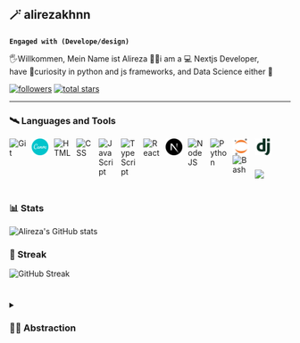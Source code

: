 ## 🪄 alirezakhnn

**`Engaged with (Develope/design)`**

🖐️Willkommen, Mein Name ist Alireza 👨‍💻i am a 💻 Nextjs Developer, <br />have 🧐curiosity in python and js frameworks, and Data Science either 📖

   <p align="left">
      <a href="https://github.com/alirezakhnn?tab=followers">
         <img alt="followers" title="Follow me on Github" src="https://custom-icon-badges.demolab.com/github/followers/alirezakhnn?color=236ad3&labelColor=1155ba&style=for-the-badge&logo=person-add&label=Follow&logoColor=white"/></a>
      <a href="https://github.com/alirezakhnn?tab=repositories&sort=stargazers">
         <img alt="total stars" title="Total stars on GitHub" src="https://custom-icon-badges.demolab.com/github/stars/alirezakhnn?color=A719fE&style=for-the-badge&labelColor=A219ED&logo=star"/></a>
   </p>

---

### 🛰️ Languages and Tools

<img align="left" alt="Git" width="30px" style="padding-right:10px;" src="https://cdn.jsdelivr.net/gh/devicons/devicon/icons/git/git-original.svg" />
<img align="left" alt="Canva" width="30px" style="padding-right:10px;" src="https://github.com/devicons/devicon/blob/master/icons/canva/canva-original.svg" />
<img align="left" alt="HTML" width="30px" style="padding-right:10px;" src="https://cdn.jsdelivr.net/gh/devicons/devicon/icons/html5/html5-plain.svg" />
<img align="left" alt="CSS" width="30px" style="padding-right:10px;" src="https://cdn.jsdelivr.net/gh/devicons/devicon/icons/css3/css3-plain.svg" />
<img align="left" alt="JavaScript" width="30px" style="padding-right:10px;" src="https://cdn.jsdelivr.net/gh/devicons/devicon/icons/javascript/javascript-plain.svg" />
<img align="left" alt="TypeScript" width="30px" style="padding-right:10px;" src="https://cdn.jsdelivr.net/gh/devicons/devicon/icons/typescript/typescript-plain.svg" />
<img align="left" alt="React" width="30px" style="padding-right:10px;" src="https://cdn.jsdelivr.net/gh/devicons/devicon/icons/react/react-original.svg" />
<img align="left" alt="Nextjs" width="30px" style="padding-right:10px;" src="https://github.com/devicons/devicon/blob/master/icons/nextjs/nextjs-original.svg" />
<img align="left" alt="NodeJS" width="30px" style="padding-right:10px;" src="https://cdn.jsdelivr.net/gh/devicons/devicon/icons/nodejs/nodejs-original.svg" />
<img align="left" alt="Python" width="30px" style="padding-right:10px;" src="https://cdn.jsdelivr.net/gh/devicons/devicon/icons/python/python-plain.svg" />
<img align="left" alt="Jupyter" width="30px" style="padding-right:10px;" src="https://github.com/devicons/devicon/blob/master/icons/jupyter/jupyter-original.svg" />
<img align="left" alt="Django" width="30px" style="padding-right:10px;" src="https://github.com/devicons/devicon/blob/master/icons/django/django-plain.svg"/>
<!-- <img align="left" alt="C++" width="30px" style="padding-right:10px;" src="https://cdn.jsdelivr.net/gh/devicons/devicon/icons/cplusplus/cplusplus-line.svg" /> -->
<img align="left" alt="Bash" width="30px" style="padding-right:10px;" src="https://cdn.jsdelivr.net/gh/devicons/devicon/icons/bash/bash-original.svg" />

<br />

 <!-- devicon source -->
<!-- https://github.com/devicons/devicon/tree/master -->

#

<!-- ### 📺 Latest Linkedin Videos -->

<!-- BEGIN LINKEDIN-CARDS -->

<!-- <img src="https://www.linkedin.com/posts/alireza-khanmohammad-ab1a86234_passionate-nextjs-developer-with-a-drive-activity-7107119769782231040-aaoO?utm_source=share&utm_medium=member_desktop" /> -->

<!-- END LINEDIN-CARDS -->

[<img src="https://custom-icon-badges.demolab.com/badge/-Support%20me%20on%20LinkedIn-blue?style=for-the-badge&logo=linkedin&logoColor=white"/>](https://www.linkedin.com/in/alireza-khanmohammad-ab1a86234/)

#

### 📊 Stats

![Alireza's GitHub stats](https://github-readme-stats.vercel.app/api?username=alirezakhnn&show_icons=true&theme=gruvbox)

### 📌 Streak

![GitHub Streak](https://streak-stats.demolab.com?user=alirezakhnn&theme=gruvbox&border_radius=4.5)

#

<details>
 <summary><h3>👨‍💻 Abstraction</h3></summary>
   Meet Alireza! 🙋‍♂️ He's a 🚀 Next.js developer who's passionate about Data Science technologies. With his skills and expertise, he creates 🌐 web applications from scratch. Alireza is not only a talented developer but also an 🎨 aesthetics-focused UI designer, who believes in the power of beautiful user interfaces. He has hands-on experience with 🔧 JavaScript and 🐍 Python to deliver exceptional results.

[website]: https://fkcodes.com
[linkedin]: https://https://www.linkedin.com/in/alireza-khanmohammad-ab1a86234/

<!--

Here are some ideas to get you started:

- 🔭 I’m currently working on ...
- 🌱 I’m currently learning ...
- 👯 I’m looking to collaborate on ...
- 🤔 I’m looking for help with ...
- 💬 Ask me about ...
- 📫 How to reach me: ...
-->
